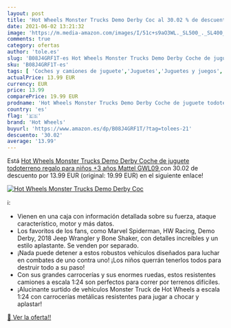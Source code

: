 ```yaml
---
layout: post
title: 'Hot Wheels Monster Trucks Demo Derby Coc al 30.02 % de descuento'
date: 2021-06-02 13:21:32
image: 'https://m.media-amazon.com/images/I/51c+s9aO3WL._SL500_._SL400_.jpg'
comments: true
category: ofertas
author: 'tole.es'
slug: 'B08J4GRF1T-es Hot Wheels Monster Trucks Demo Derby Coche de juguete...'
sku: 'B08J4GRF1T-es'
tags: [ 'Coches y camiones de juguete','Juguetes','Juguetes y juegos','Vehículos de juguete para niños','hot wheels','mattel', ]
actualPrice: 13.99 EUR
currency: EUR
price: 13.99
comparePrice: 19.99 EUR
prodname: 'Hot Wheels Monster Trucks Demo Derby Coche de juguete todoterreno  regalo para niños +3 años  Mattel GWL09 '
country: 'es'
flag: '🇪🇸'
brand: 'Hot Wheels'
buyurl: 'https://www.amazon.es/dp/B08J4GRF1T/?tag=tolees-21'
descuento: '30.02'
average: '13.99'
---
```


Está [Hot Wheels Monster Trucks Demo Derby Coche de juguete todoterreno  regalo para niños +3 años  Mattel GWL09 ](https://www.amazon.es/dp/B08J4GRF1T/?tag=tolees-21) con 30.02 de descuento por 13.99 EUR (original: 19.99 EUR) en el siguiente enlace!

[![Hot Wheels Monster Trucks Demo Derby Coc](https://m.media-amazon.com/images/I/51c+s9aO3WL._SL500_._SL400_.jpg)](https://www.amazon.es/dp/B08J4GRF1T/?tag=tolees-21)

ℹ️:

- Vienen en una caja con información detallada sobre su fuerza, ataque característico, motor y más datos.
- Los favoritos de los fans, como Marvel Spiderman, HW Racing, Demo Derby, 2018 Jeep Wrangler y Bone Shaker, con detalles increíbles y un estilo aplastante. Se venden por separado.
- ¡Nada puede detener a estos robustos vehículos diseñados para luchar en combates de uno contra uno! ¡Los niños querrán tenerlos todos para destruir todo a su paso!
- Con sus grandes carrocerías y sus enormes ruedas, estos resistentes camiones a escala 1:24 son perfectos para correr por terrenos difíciles.
- ¡Alucinante surtido de vehículos Monster Truck de Hot Wheels a escala 1:24 con carrocerías metálicas resistentes para jugar a chocar y aplastar! ​

[🛒 Ver la oferta!!](https://www.amazon.es/dp/B08J4GRF1T/?tag=tolees-21)
